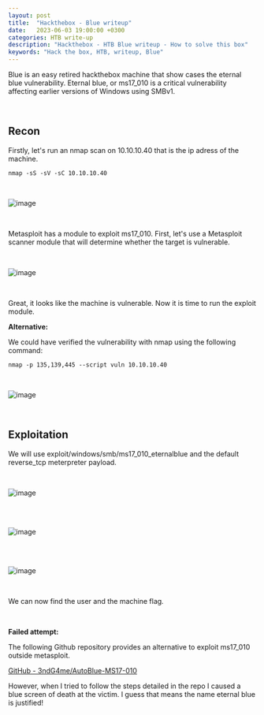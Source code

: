 ```yaml
---
layout: post
title:  "Hackthebox - Blue writeup"
date:   2023-06-03 19:00:00 +0300
categories: HTB write-up
description: "Hackthebox - HTB Blue writeup - How to solve this box"
keywords: "Hack the box, HTB, writeup, Blue"
---
```



Blue is an easy retired hackthebox machine that show cases the eternal blue vulnerability. Eternal blue, or ms17_010 is a critical vulnerability affecting earlier versions of Windows using SMBv1.

<br>

## Recon

Firstly, let's run an nmap scan on 10.10.10.40 that is the ip adress of the machine.

```
nmap -sS -sV -sC 10.10.10.40
```

<br>

![image]({{site.baseurl}}/docs/assets/images/2023/htb-blue-nmap.png "HTB Blue nmap")

<br>

Metasploit has a module to exploit ms17_010. First, let's use a Metasploit scanner module that will determine whether the target is vulnerable.


<br>

![image]({{site.baseurl}}/docs/assets/images/2023/htb-blue-metasploit.png "HTB Blue Metasploit")

<br>

Great, it looks like the machine is vulnerable. Now it is time to run the exploit module.


**Alternative:**

We could have verified the vulnerability with nmap using the following command:

```
nmap -p 135,139,445 --script vuln 10.10.10.40
```

<br>

![image]({{site.baseurl}}/docs/assets/images/2023/htb-blue-nmap-alternative.png "HTB Blue nmap alternative")

<br>

## Exploitation

We will use exploit/windows/smb/ms17_010_eternalblue and the default reverse_tcp meterpreter payload.


<br>

![image]({{site.baseurl}}/docs/assets/images/2023/htb-blue-metasploit-exploitation-1.png "HTB Blue nmap Metasploit command")

<br>


<br>

![image]({{site.baseurl}}/docs/assets/images/2023/htb-blue-metasploit-exploitation-2.png "HTB Blue nmap Metasploit result")

<br>


<br>

![image]({{site.baseurl}}/docs/assets/images/2023/htb-blue-metasploit-exploitation-3.png "HTB Blue nmap Metasploit System")

<br>

We can now find the user and the machine flag.

<br>

**Failed attempt:**

The following Github repository provides an alternative to exploit ms17_010 outside metasploit.

[GitHub - 3ndG4me/AutoBlue-MS17-010](https://github.com/3ndG4me/AutoBlue-MS17-010?ref=appsecguy.se)

However, when I tried to follow the steps detailed in the repo I caused a blue screen of death at the victim. I guess that means the name eternal blue is justified!
